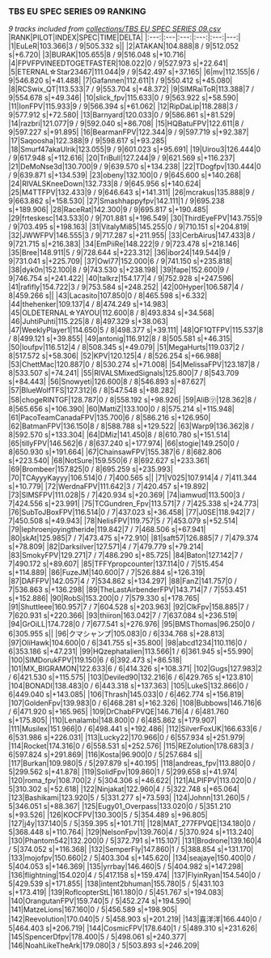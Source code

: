 ### TBS EU SPEC SERIES 09 RANKING
*9 tracks included from [collections/TBS EU SPEC SERIES 09.csv](/collections/TBS%20EU%20SPEC%20SERIES%2009.csv)*
|RANK|PILOT|INDEX|SPEC|TIME|DELTA|
|:---:|:---|:---:|:---:|:---:|---:|
|1|EuLeR|103.366|3 / 9|505.332 s||
|2|ATAKAN|104.888|8 / 9|512.052 s|+6.720|
|3|BURAK|105.655|8 / 9|516.048 s|+10.716|
|4|FPVFPVINEEDTOGETFASTER|108.022|0 / 9|527.973 s|+22.641|
|5|ETERNAL☆Star23467|111.044|9 / 9|542.497 s|+37.165|
|6|mv|112.155|6 / 9|546.820 s|+41.488|
|7|Gafannen|112.611|1 / 9|550.412 s|+45.080|
|8|RCSwix_QT|113.533|7 / 9|553.704 s|+48.372|
|9|SIMRaiToR|113.388|7 / 9|554.678 s|+49.346|
|10|slick_fpv|115.633|0 / 9|563.922 s|+58.590|
|11|IonFPV|115.933|9 / 9|566.394 s|+61.062|
|12|RipDaLip|118.288|3 / 9|577.912 s|+72.580|
|13|Barnyard|120.033|0 / 9|586.861 s|+81.529|
|14|razbri|121.077|9 / 9|592.040 s|+86.708|
|15|HQBatuFPV|122.611|8 / 9|597.227 s|+91.895|
|16|BearmanFPV|122.344|9 / 9|597.719 s|+92.387|
|17|Saqoosha|122.388|9 / 9|598.617 s|+93.285|
|18|Smurf47akaUlrik|123.055|9 / 9|601.023 s|+95.691|
|19|Uirou3|126.444|0 / 9|617.948 s|+112.616|
|20|TriBull|127.244|9 / 9|621.569 s|+116.237|
|21|DeMoNse3d|130.700|9 / 9|639.570 s|+134.238|
|22|TDogfpv|130.444|0 / 9|639.871 s|+134.539|
|23|obeny|132.100|0 / 9|645.600 s|+140.268|
|24|RIVALSKneeDown|132.733|8 / 9|645.956 s|+140.624|
|25|M4TTFPV|132.433|9 / 9|646.643 s|+141.311|
|26|mcrakus|135.888|9 / 9|663.862 s|+158.530|
|27|Smashhappyfpv|142.111|1 / 9|695.238 s|+189.906|
|28|RaceRat|142.300|9 / 9|695.817 s|+190.485|
|29|frteskesc|143.533|0 / 9|701.881 s|+196.549|
|30|ThirdEyeFPV|143.755|9 / 9|703.495 s|+198.163|
|31|VitalyMi85|145.255|0 / 9|710.151 s|+204.819|
|32|JWWFPV|146.555|3 / 9|717.287 s|+211.955|
|33|CerbAirus|147.433|8 / 9|721.715 s|+216.383|
|34|EmPiiRe|148.222|9 / 9|723.478 s|+218.146|
|35|Bree|148.911|5 / 9|728.644 s|+223.312|
|36|ibor24|149.544|9 / 9|731.041 s|+225.709|
|37|Owl77|152.000|6 / 9|741.150 s|+235.818|
|38|dyk0n|152.100|8 / 9|743.530 s|+238.198|
|39|fape|152.600|9 / 9|746.754 s|+241.422|
|40|talkrz|154.177|4 / 9|752.928 s|+247.596|
|41|rafifly|154.722|3 / 9|753.584 s|+248.252|
|42|00Hyper|106.587|4 / 8|459.266 s||
|43|Lacasito|107.850|0 / 8|465.598 s|+6.332|
|44|thehenker|109.137|4 / 8|474.249 s|+14.983|
|45|OLDETERNAL☆YAYOU|112.600|8 / 8|493.834 s|+34.568|
|46|JuhtiPuhti|115.225|8 / 8|497.329 s|+38.063|
|47|WeeklyPlayer1|114.650|5 / 8|498.377 s|+39.111|
|48|QF1QTFPV|115.537|8 / 8|499.121 s|+39.855|
|49|antonig|116.912|8 / 8|505.581 s|+46.315|
|50|loufpv|116.512|4 / 8|508.345 s|+49.079|
|51|MegaHurts|119.037|2 / 8|517.572 s|+58.306|
|52|KPV|120.125|4 / 8|526.254 s|+66.988|
|53|ChettMac|120.887|0 / 8|530.274 s|+71.008|
|54|MelissaFPV|123.187|8 / 8|533.507 s|+74.241|
|55|RIVALSMixedSignals|125.800|7 / 8|543.709 s|+84.443|
|56|Snowyeti|126.600|8 / 8|546.893 s|+87.627|
|57|BlueWolfTFS|127.312|6 / 8|547.548 s|+88.282|
|58|chogeRINTGF|128.787|0 / 8|558.192 s|+98.926|
|59|AliB㋡|128.362|8 / 8|565.656 s|+106.390|
|60|MattiZ|133.100|0 / 8|575.214 s|+115.948|
|61|PacoTeamCanadaFPV|135.700|6 / 8|586.216 s|+126.950|
|62|BatmanFPV|136.150|8 / 8|588.788 s|+129.522|
|63|Warp9|136.362|8 / 8|592.570 s|+133.304|
|64|DMiz|141.450|8 / 8|610.780 s|+151.514|
|65|tillyFPV|146.562|6 / 8|637.240 s|+177.974|
|66|stogie|149.250|0 / 8|650.930 s|+191.664|
|67|ChainsawFPV|155.387|6 / 8|682.806 s|+223.540|
|68|NotSure|159.550|6 / 8|692.627 s|+233.361|
|69|Brombeer|157.825|0 / 8|695.259 s|+235.993|
|70|TCAyyyKayyy|106.514|0 / 7|400.565 s||
|71|V025|107.914|4 / 7|411.344 s|+10.779|
|72|WerdnaFPV|111.642|3 / 7|420.457 s|+19.892|
|73|SIMSFPV|111.028|5 / 7|420.934 s|+20.369|
|74|iamwud|113.500|3 / 7|424.556 s|+23.991|
|75|TCGundren_Fpv|113.571|7 / 7|425.338 s|+24.773|
|76|SubToJBoxFPV|116.514|0 / 7|437.023 s|+36.458|
|77|J0SE|118.942|7 / 7|450.508 s|+49.943|
|78|NelisFPV|119.757|5 / 7|453.079 s|+52.514|
|79|lephroenjoyingtheride|119.842|7 / 7|468.506 s|+67.941|
|80|skAt|125.985|7 / 7|473.475 s|+72.910|
|81|saft57|126.885|7 / 7|479.374 s|+78.809|
|82|Darksilver|127.571|4 / 7|479.779 s|+79.214|
|83|SmokyFPV|129.271|7 / 7|486.290 s|+85.725|
|84|Baton|127.142|7 / 7|490.172 s|+89.607|
|85|TFFYpropcounter|137.114|0 / 7|515.454 s|+114.889|
|86|FuzeJM|140.600|7 / 7|526.884 s|+126.319|
|87|DAFFPV|142.057|4 / 7|534.862 s|+134.297|
|88|FanZ|141.757|0 / 7|536.863 s|+136.298|
|89|TheLastAirbenderFPV|143.714|7 / 7|553.451 s|+152.886|
|90|RobSi|153.200|0 / 7|579.330 s|+178.765|
|91|Shuttleee|160.957|7 / 7|604.528 s|+203.963|
|92|ClkFpv|158.885|7 / 7|620.931 s|+220.366|
|93|thiiron|163.042|7 / 7|637.084 s|+236.519|
|94|GrOiLL|174.728|0 / 7|677.541 s|+276.976|
|95|BMSThomas|96.250|0 / 6|305.955 s||
|96|クマシャンプ|105.083|0 / 6|334.768 s|+28.813|
|97|OliHawk|104.600|0 / 6|341.755 s|+35.800|
|98|abcd1234|110.116|0 / 6|353.186 s|+47.231|
|99|HQzephatalien|113.566|1 / 6|361.945 s|+55.990|
|100|SIMDorukFPV|119.150|6 / 6|392.473 s|+86.518|
|101|MX_BIGRAMON|122.633|6 / 6|414.326 s|+108.371|
|102|Gugs|127.983|2 / 6|421.530 s|+115.575|
|103|Deviled90|132.216|6 / 6|429.765 s|+123.810|
|104|BONADI|138.483|0 / 6|443.318 s|+137.363|
|105|LukeS|132.866|0 / 6|449.040 s|+143.085|
|106|Thrash|145.033|0 / 6|462.774 s|+156.819|
|107|GoldenFpv|139.983|0 / 6|468.281 s|+162.326|
|108|Bubbows|146.716|6 / 6|471.920 s|+165.965|
|109|DrChabFPVQE|146.716|4 / 6|481.760 s|+175.805|
|110|Lenalambi|148.800|0 / 6|485.862 s|+179.907|
|111|Musilex|151.966|0 / 6|498.441 s|+192.486|
|112|SilverFoxUK|166.633|6 / 6|531.986 s|+226.031|
|113|Lucky22|170.966|0 / 6|557.934 s|+251.979|
|114|Rocket|174.316|0 / 6|558.531 s|+252.576|
|115|REZolution|178.683|3 / 6|597.824 s|+291.869|
|116|Kosta|96.900|0 / 5|257.684 s||
|117|Burkan|109.980|5 / 5|297.879 s|+40.195|
|118|andreas_fpv|113.880|0 / 5|299.562 s|+41.878|
|119|SolidFpv|109.860|1 / 5|299.658 s|+41.974|
|120|roma_fpv|108.700|2 / 5|304.306 s|+46.622|
|121|ALPIFPV|113.020|0 / 5|310.302 s|+52.618|
|122|Ninjakat|122.960|4 / 5|322.748 s|+65.064|
|123|Bashikami|123.920|5 / 5|331.277 s|+73.593|
|124|Johnn|131.260|5 / 5|346.051 s|+88.367|
|125|Eugy01_Overpass|133.020|0 / 5|351.210 s|+93.526|
|126|KOCFPV|130.300|5 / 5|354.489 s|+96.805|
|127|j4y|137.140|5 / 5|359.395 s|+101.711|
|128|MAT_277FPVQE|134.180|0 / 5|368.448 s|+110.764|
|129|NelsonFpv|139.760|4 / 5|370.924 s|+113.240|
|130|Phantom542|132.200|0 / 5|372.791 s|+115.107|
|131|Brodrone|139.160|4 / 5|374.052 s|+116.368|
|132|SemperFly|147.860|1 / 5|388.854 s|+131.170|
|133|mojofpv|150.660|2 / 5|403.304 s|+145.620|
|134|seajaye|150.400|0 / 5|404.053 s|+146.369|
|135|yrrbay|146.460|5 / 5|404.982 s|+147.298|
|136|flightning|154.020|4 / 5|417.158 s|+159.474|
|137|FlyinRyan|154.540|0 / 5|429.539 s|+171.855|
|138|intent2bhuman|155.780|5 / 5|431.103 s|+173.419|
|139|RoflcopterStL|161.180|0 / 5|451.767 s|+194.083|
|140|OrangutanFPV|159.740|5 / 5|452.274 s|+194.590|
|141|MatzeLions|167.160|0 / 5|456.589 s|+198.905|
|142|Reevolution|170.040|5 / 5|458.903 s|+201.219|
|143|喜洋洋|166.440|0 / 5|464.403 s|+206.719|
|144|CosmicFPV|178.640|1 / 5|489.310 s|+231.626|
|145|SpencerDfpv|178.400|5 / 5|498.061 s|+240.377|
|146|NoahLikeTheArk|179.080|3 / 5|503.893 s|+246.209|
